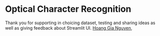 # Optical Character Recognition
Thank you for supporting in choicing dataset, testing and sharing ideas as well as giving feedback about Streamlit UI.
[Hoang Gia Nguyen](https://github.com/HgThinker), 

